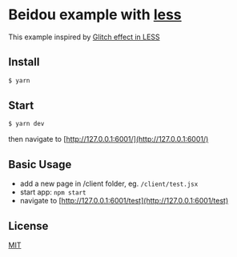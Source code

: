 # Beidou example with [less](http://lesscss.org/)

This example inspired by [Glitch effect in LESS](https://codepen.io/anatravas/pen/mOyNWR?limit=all&page=2&q=less)

## Install

```bash
$ yarn
```

## Start

```bash
$ yarn dev
```

then navigate to [http://127.0.0.1:6001/](http://127.0.0.1:6001/)

## Basic Usage

* add a new page in /client folder, eg. `/client/test.jsx`
* start app: `npm start`
* navigate to [http://127.0.0.1:6001/test](http://127.0.0.1:6001/test)

## License

[MIT](LICENSE)
